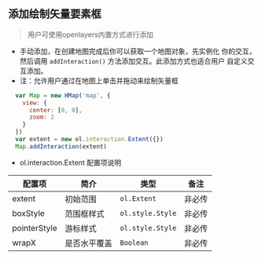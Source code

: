 ## 添加绘制矢量要素框

> 用户可使用openlayers内置方式进行添加

* 手动添加，在创建地图完成后你可以获取一个地图对象，先实例化
  你的交互，然后调用 ``addInteraction()`` 方法添加交互。此添加方式也适合用户
  自定义交互添加。
* 注：允许用户通过在地图上单击并拖动来绘制矢量框  
  
```javascript
  var Map = new HMap('map', {
    view: {
      center: [0, 0],
      zoom: 2
    }
  })
  var extent = new ol.interaction.Extent({})
  Map.addInteraction(extent)
```  

* ol.interaction.Extent 配置项说明

| 配置项 | 简介 | 类型 | 备注 |
| --- | --- |--- | --- |
| extent | 初始范围 | `ol.Extent` | 非必传 |
| boxStyle | 范围框样式 | `ol.style.Style` | 非必传 |
| pointerStyle | 游标样式 | `ol.style.Style` | 非必传 |
| wrapX | 是否水平覆盖 | `Boolean` | 非必传 |
